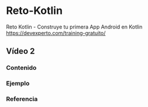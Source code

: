 # Reto-Kotlin
Reto Kotlin - Construye tu primera App Android en Kotlin https://devexperto.com/training-gratuito/

## Vídeo 2 

### Contenido

### Ejemplo 

### Referencia 
